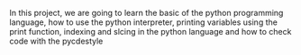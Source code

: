 In this project, we are going to learn the basic of the python programming language, how to use the python interpreter, printing variables using the print function, indexing and slcing in the python language and how to check code with the pycdestyle
